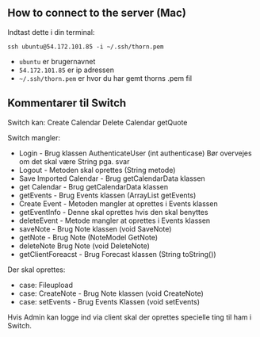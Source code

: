 ## How to connect to the server (Mac)
Indtast dette i din terminal: 

`ssh ubuntu@54.172.101.85 -i ~/.ssh/thorn.pem`

- `ubuntu` er brugernavnet
- `54.172.101.85` er ip adressen
- `~/.ssh/thorn.pem` er hvor du har gemt thorns .pem fil


## Kommentarer til Switch
Switch kan:
Create Calendar
Delete Calendar
getQuote

Switch mangler:
- Login - Brug klassen AuthenticateUser (int authenticase) Bør overvejes om det skal være String pga. svar
- Logout - Metoden skal oprettes (String metode)
- Save Imported Calendar - Brug getCalendarData klassen
- get Calendar - Brug getCalendarData klassen
- getEvents - Brug Events klassen (ArrayList<Event> getEvents)
- Create Event - Metoden mangler at oprettes i Events klassen
- getEventInfo - Denne skal oprettes hvis den skal benyttes
- deleteEvent - Metode mangler at oprettes i Events klassen
- saveNote - Brug Note klassen (void SaveNote)
- getNote - Brug Note (NoteModel GetNote)
- deleteNote Brug Note (void DeleteNote)
- getClientForeacst - Brug Forecast klassen (String toString())

Der skal oprettes:
- case: Fileupload
- case: CreateNote - Brug Note klassen (void CreateNote)
- case: setEvents - Brug Events Klassen (void setEvents)

Hvis Admin kan logge ind via client skal der oprettes specielle ting til ham i Switch.


